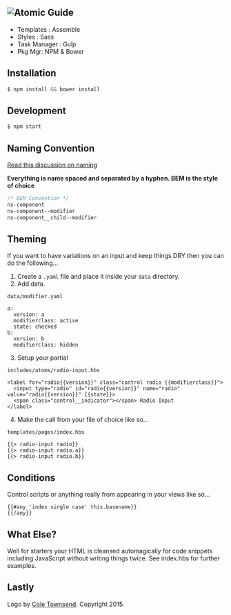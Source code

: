 ![Atomic Guide](https://dl.dropboxusercontent.com/u/41114960/github/atomic-guide/atomic-logo.svg)
--
 - Templates : Assemble
 - Styles : Sass
 - Task Manager : Gulp
 - Pkg Mgr: NPM & Bower

## Installation

```javascript
$ npm install && bower install
```

## Development

```javascript
$ npm start
```

## Naming Convention
[Read this discussion on naming](http://www.codeshare.io/XM00X)

**Everything is name spaced and separated by a hyphen. BEM is the style of choice**

```css
/* BEM Convention */
ns-component
ns-component--modifier
ns-component__child--modifier
```

## Theming

If you want to have variations on an input and keep things DRY
then you can do the following…

1. Create a ``.yaml`` file and place it inside your ``data`` directory.
2. Add data.

  ``data/modifier.yaml``

  ```
  a:
    version: a
    modifierclass: active
    state: checked
  b:
    version: b
    modifierclass: hidden
  ```

3. Setup your partial

  ``includes/atoms/radio-input.hbs``
  
  ```
  <label for="radio{{version}}" class="control radio {{modifierclass}}">
    <input type="radio" id="radio{{version}}" name="radio" value="radio{{version}}" {{state}}>
    <span class="control__indicator"></span> Radio Input
  </label>
  ```

4. Make the call from your file of choice like so…

  ``templates/pages/index.hbs``
  
  ```
  {{> radio-input radio}}
  {{> radio-input radio.a}}
  {{> radio-input radio.b}}
  ```

## Conditions

Control scripts or anything really from appearing in your views like so…

```
{{#any 'index single case' this.basename}}
{{/any}}
```

## What Else?

Well for starters your HTML is cleansed automagically for code snippets including JavaScript without writing things twice. See index.hbs for further examples.

## Lastly

Logo by [Cole Townsend](http://coletownsend.com). Copyright 2015. 
